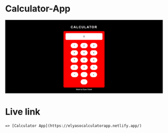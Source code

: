 # Calculator-App

<img src='./images/calculator.png'>

# Live link
    => [Calculator App](https://elyasocalculatorapp.netlify.app/)